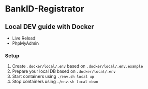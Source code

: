 # BankID-Registrator

## Local DEV guide with Docker

- Live Reload
- PhpMyAdmin

### Setup

1. Create `.docker/local/.env` based on `.docker/local/.env.example`
2. Prepare your local DB based on `.docker/local/.env`
3. Start containers using `./env.sh local up`
4. Stop containers using `./env.sh local down`